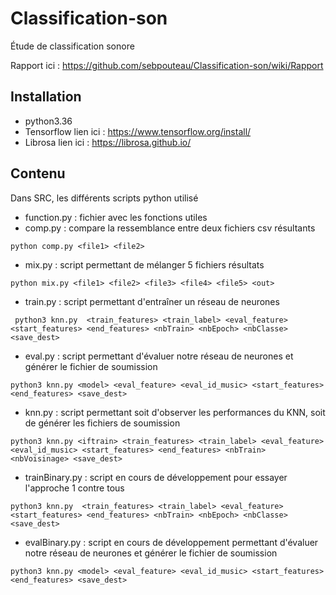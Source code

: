 # Classification-son
Étude de classification sonore

Rapport ici : https://github.com/sebpouteau/Classification-son/wiki/Rapport
## Installation
- python3.36
- Tensorflow lien ici : https://www.tensorflow.org/install/
- Librosa lien ici : https://librosa.github.io/


## Contenu

Dans SRC, les différents scripts python utilisé


- function.py : fichier avec les fonctions utiles
- comp.py : compare la ressemblance entre deux fichiers csv résultants
```
python comp.py <file1> <file2>
```
- mix.py : script permettant de mélanger 5 fichiers résultats
```
python mix.py <file1> <file2> <file3> <file4> <file5> <out>
```
- train.py : script permettant d'entraîner un réseau de neurones
```
 python3 knn.py  <train_features> <train_label> <eval_feature> <start_features> <end_features> <nbTrain> <nbEpoch> <nbClasse> <save_dest>
```
- eval.py : script permettant d'évaluer notre réseau de neurones et générer le fichier de soumission
```
python3 knn.py <model> <eval_feature> <eval_id_music> <start_features> <end_features> <save_dest>
```
- knn.py : script permettant soit d'observer les performances du KNN, soit de générer les fichiers de soumission
```
python3 knn.py <iftrain> <train_features> <train_label> <eval_feature> <eval_id_music> <start_features> <end_features> <nbTrain> <nbVoisinage> <save_dest>
```
- trainBinary.py : script en cours de développement pour essayer l'approche 1 contre tous
```
python3 knn.py  <train_features> <train_label> <eval_feature> <start_features> <end_features> <nbTrain> <nbEpoch> <nbClasse> <save_dest>
```
- evalBinary.py : script en cours de développement permettant d'évaluer notre réseau de neurones et générer le fichier de soumission
```
python3 knn.py <model> <eval_feature> <eval_id_music> <start_features> <end_features> <save_dest>
```

